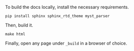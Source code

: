 To build the docs locally, install the necessary requirements.

```
pip install sphinx sphinx_rtd_theme myst_parser
```

Then, build it.
```
make html
```
Finally, open any page under `_build` in a browser of choice.
